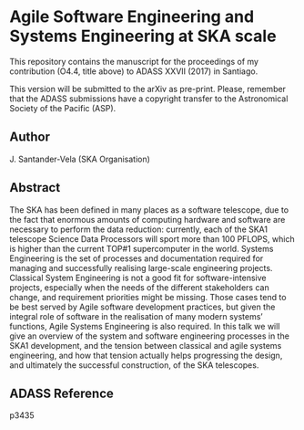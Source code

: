 
# Agile Software Engineering and Systems Engineering at SKA scale
This repository contains the manuscript for the proceedings of my contribution (O4.4, title above) to ADASS XXVII (2017) in Santiago.

This version will be submitted to the arXiv as pre-print. Please, remember that the ADASS submissions have a copyright transfer to the Astronomical Society of the Pacific (ASP).

## Author
J. Santander-Vela (SKA Organisation)

## Abstract
The SKA has been defined in many places as a software telescope, due to the fact that enormous amounts of computing hardware and software are necessary to perform the data reduction: currently, each of the SKA1 telescope Science Data Processors will sport more than 100 PFLOPS, which is higher than the current TOP#1 supercomputer in the world. Systems Engineering is the set of processes and documentation required for managing and successfully realising large-scale engineering projects. Classical System Engineering is not a good fit for software-intensive projects, especially when the needs of the different stakeholders can change, and requirement priorities might be missing. Those cases tend to be best served by Agile software development practices, but given the integral role of software in the realisation of many modern systems’ functions, Agile Systems Engineering is also required. In this talk we will give an overview of the system and software engineering processes in the SKA1 development, and the tension between classical and agile systems engineering, and how that tension actually helps progressing the design, and ultimately the successful construction, of the SKA telescopes.

## ADASS Reference
p3435

